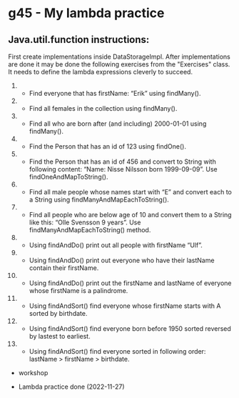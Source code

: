 # g45 - My lambda practice 


## Java.util.function instructions:

First create implementations inside DataStorageImpl.
After implementations are done it may be done the following exercises from the "Exercises" class.  
It needs to define the lambda expressions cleverly to succeed.  
1.  * Find everyone that has firstName: “Erik” using findMany().
2.  * Find all females in the collection using findMany().
3.  * Find all who are born after (and including) 2000-01-01 using findMany().
4.  * Find the Person that has an id of 123 using findOne().
5.  * Find the Person that has an id of 456 and convert to String with following content:
   “Name: Nisse Nilsson born 1999-09-09”. Use findOneAndMapToString().
6.  * Find all male people whose names start with “E” and convert each to a String using
   findManyAndMapEachToString().
7.  * Find all people who are below age of 10 and convert them to a String like this:
   “Olle Svensson 9 years”. Use findManyAndMapEachToString() method.
8.  * Using findAndDo() print out all people with firstName “Ulf”.
9.  * Using findAndDo() print out everyone who have their lastName contain their firstName.
10. * Using findAndDo() print out the firstName and lastName of everyone whose firstName is a
    palindrome.
11. * Using findAndSort() find everyone whose firstName starts with A sorted by birthdate.
12. * Using findAndSort() find everyone born before 1950 sorted reversed by lastest to earliest.
13. * Using findAndSort() find everyone sorted in following order: lastName > firstName >
    birthdate.




* workshop 
 - Lambda practice done (2022-11-27)
